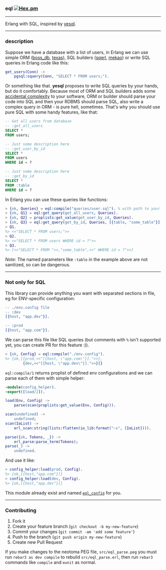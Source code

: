 ### eql [![Hex.pm](https://img.shields.io/hexpm/v/eql.svg)](https://hex.pm/packages/eql)

---

Erlang with SQL, inspired by [yesql](https://github.com/krisajenkins/yesql).

---

### description

Suppose we have a database with a list of users, in Erlang we can use simple ORM ([boss_db](https://github.com/ChicagoBoss/boss_db), [texas](https://github.com/emedia-project/texas)), SQL builders ([sqerl](https://github.com/devinus/sqerl), [mekao](https://github.com/ddosia/mekao)) or write SQL queries in Erlang code like this:

```erlang
get_users(Conn) ->
    pgsql:squery(Conn, "SELECT * FROM users;").
```

Or something like that. __yesql__ proposes to write SQL queries by your hands, but do it comfortably. Because most of ORM and SQL builders adds some [accidental complexity](http://en.wikipedia.org/wiki/No_Silver_Bullet) to your software, ORM or builder should parse your code into SQL and then your RDBMS should parse SQL, also write a complex query in ORM - is pure hell, sometimes. That's why you should use pure SQL with some handy features, like that:

```sql
-- Get all users from database
-- :get_all_users
SELECT *
FROM users;

-- Just some description here
-- :get_user_by_id
SELECT *
FROM users
WHERE id = ?

-- Just some description here
-- :get_by_id
SELECT *
FROM :table
WHERE id = ?
```

In Erlang you can use these queries like functions:

```erlang
> {ok, Queries} = eql:compile("queries/user.sql"). % with path to your queries file
> {ok, Q1} = eql:get_query(get_all_users, Queries).
> {ok, Q2} = proplists:get_value(get_user_by_id, Queries).
> {ok, Q3} = eql:get_query(get_by_id, Queries, [{table, "some_table"}]).
> Q1.
%> <<"SELECT * FROM users;">>
> Q2.
%> <<"SELECT * FROM users WHERE id = ?">>
> Q3.
%> [<<"SELECT * FROM ">>,"some_table",<<" WHERE id = ?">>]
```

*Note*: The named parameters like `:table` in the example above are not sanitized, so can be dangerous.

---

### Not only for SQL

This library can provide anything you want with separated sections in file, eg for ENV-specific configuration:

```erlang
-- ./env.config file
-- :dev
[{host, "app.dev"}].

-- :prod
[{host, "app.com"}].
```

We can parse this file like SQL queries (but comments with `%` isn't supported yet, you can create PR for this feature :)).

```erlang
> {ok, Config} = eql:compile("./env.config").
%> {ok,[{prod,<<"[{host, \"app.com\"}].">>},
        {dev,<<"[{host, \"app.dev\"}].">>}]}
```

`eql:compile/1` returns proplist of defined env configurations and we can parse each of them with simple helper:

```erlang
-module(config_helper).
-export([load/2]).

load(Env, Config) ->
    parse(scan(proplists:get_value(Env, Config))).

scan(undefined) ->
    undefined;
scan(IoList) ->
    erl_scan:string(lists:flatten(io_lib:format("~s", [IoList]))).

parse({ok, Tokens, _}) ->
    erl_parse:parse_term(Tokens);
parse(_) ->
    undefined.
```

And use it like:

```erlang
> config_helper:load(prod, Config).
%> {ok,[{host,"app.com"}]}
> config_helper:load(dev, Config).
%> {ok,[{host,"app.dev"}]}
```

This module already exist and named [`eql_config`](/src/eql_config.erl) for you.

---

### Contributing

1. Fork it
2. Create your feature branch (`git checkout -b my-new-feature`)
3. Commit your changes (`git commit -am 'add some feature'`)
4. Push to the branch (`git push origin my-new-feature`)
5. Create new Pull Request

If you make changes to the neotoma PEG file, `src/eql_parse.peg` you must run `rebar3 as dev compile` to rebuild `src/eql_parse.erl`, then run `rebar3` commands like `compile` and `eunit` as normal.
